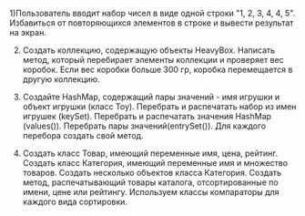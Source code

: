 1)Пользователь вводит набор чисел в виде одной строки "1, 2, 3, 4, 4, 5".
Избавиться от повторяющихся элементов в строке и вывести результат на экран.

2) Создать коллекцию, содержащую объекты HeavyBox.
   Написать метод, который перебирает элементы коллекции и проверяет вес коробок.
   Если вес коробки больше 300 гр, коробка перемещается в другую коллекцию.

3) Создайте HashMap, содержащий пары значений - имя игрушки и объект игрушки (класс Toy).
   Перебрать и распечатать набор из имен игрушек (keySet).
   Перебрать и распечатать значения HashMap (values()).
   Перебрать пары значений(entrySet()). Для каждого перебора создать свой метод.

4) Создать класс Товар, имеющий переменные имя, цена, рейтинг.
   Создать класс Категория, имеющий переменные имя и множество товаров.
   Создать несколько объектов класса Категория.
   Создать метод, распечатывающий товары каталога, отсортированные по имени, цене или рейтингу.
   Используем классы компараторы для каждого вида сортировки.